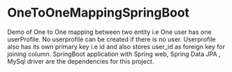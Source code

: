 # OneToOneMappingSpringBoot
Demo of One to One mapping between  two entity i.e One user has one userProfile. No userprofile can be created if there is no user. Userprofile also has its own primary key i.e id and also stores user_id as foreign key for joining column.
SpringBoot application with Spring web, Spring Data JPA , MySql driver are the dependencies for this project.
